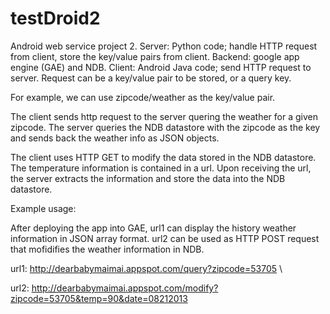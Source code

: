 testDroid2
==========
Android web service project 2.
Server: Python code; handle HTTP request from client, store the key/value pairs from client. Backend: google 
app engine (GAE) and NDB.
Client: Android Java code; send HTTP request to server.  Request can be a key/value pair to be stored, or 
a query key.


For example, we can use zipcode/weather as the key/value pair.

The client sends http request to the server quering the weather for a given zipcode. The server queries
the NDB datastore with the zipcode as the key and sends back the weather info as JSON objects.

The client uses HTTP GET to modify the data stored in the NDB datastore. The temperature information 
is contained in a url. Upon receiving the url, the server extracts the information and store the data 
into the NDB datastore.

Example usage:

After deploying the app into GAE, url1 can display the history weather information in JSON array format. 
url2 can be used as HTTP POST request that mofidifies the weather information in NDB.

url1: http://dearbabymaimai.appspot.com/query?zipcode=53705 \

url2: http://dearbabymaimai.appspot.com/modify?zipcode=53705&temp=90&date=08212013
